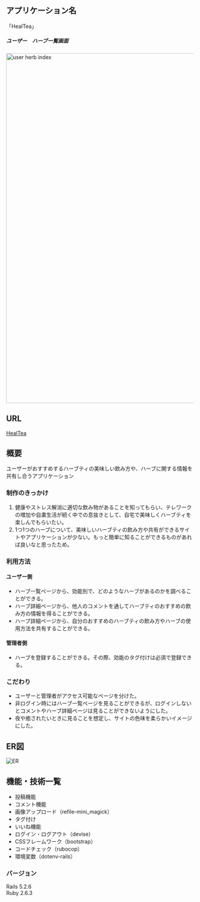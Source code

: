 ## アプリケーション名
「HealTea」

##### ユーザー　ハーブ一覧画面
<img width="939" alt="user herb index" src="https://user-images.githubusercontent.com/86064337/137626850-d87d1bc4-fc4d-4ebf-a240-e9c3410b92bf.png">


## URL
[HealTea](13.115.216.22)

## 概要
ユーザーがおすすめするハーブティの美味しい飲み方や、ハーブに関する情報を共有し合うアプリケーション

### 制作のきっかけ
1. 健康やストレス解消に適切な飲み物があることを知ってもらい、テレワークの増加や自粛生活が続く中での息抜きとして、自宅で美味しくハーブティを楽しんでもらいたい。
2. 1つ1つのハーブについて、美味しいハーブティの飲み方や共有ができるサイトやアプリケーションが少ない。もっと簡単に知ることができるものがあれば良いなと思ったため。

### 利用方法
#### ユーザー側
* ハーブ一覧ページから、効能別で、どのようなハーブがあるのかを調べることができる。
* ハーブ詳細ページから、他人のコメントを通してハーブティのおすすめの飲み方の情報を得ることができる。
* ハーブ詳細ページから、自分のおすすめのハーブティの飲み方やハーブの使用方法を共有することができる。
#### 管理者側
* ハーブを登録することができる。その際、効能のタグ付けは必須で登録できる。

### こだわり
* ユーザーと管理者がアクセス可能なページを分けた。
* 非ログイン時にはハーブ一覧ページを見ることができるが、ログインしないとコメントやハーブ詳細ページは見ることができないようにした。
* 夜や癒されたいときに見ることを想定し、サイトの色味を柔らかいイメージにした。

## ER図
![ER](https://user-images.githubusercontent.com/86064337/137625772-437a7e9a-f9d4-45ef-865f-456586dbc521.png)

## 機能・技術一覧
* 投稿機能
* コメント機能
* 画像アップロード（refile-mini_magick）
* タグ付け
* いいね機能
* ログイン・ログアウト（devise）
* CSSフレームワーク（bootstrap）
* コードチェック（rubocop）
* 環境変数（dotenv-rails）

### バージョン
Rails 5.2.6  
Ruby 2.6.3  
